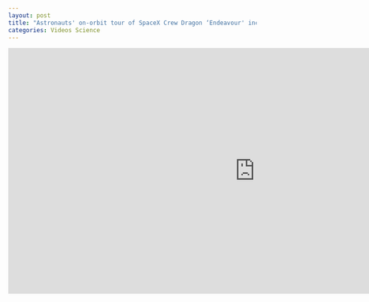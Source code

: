 ```yaml
---
layout: post
title: "Astronauts' on-orbit tour of SpaceX Crew Dragon ‘Endeavour' includes ‘zero-g dinosaur' 1"
categories: Videos Science
---
```


<iframe width="1000" height="500" src="https://www.youtube-nocookie.com/embed/XgY4NKoT9SQ" frameborder="0" allow="accelerometer; autoplay; encrypted-media; gyroscope; picture-in-picture" allowfullscreen></iframe>
